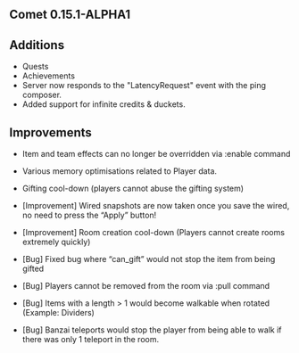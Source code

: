 Comet 0.15.1-ALPHA1
-------------------

## Additions
* Quests
* Achievements
* Server now responds to the "LatencyRequest" event with the ping composer.
* Added support for infinite credits & duckets.
      
## Improvements
* Item and team effects can no longer be overridden via :enable command
* Various memory optimisations related to Player data.
* Gifting cool-down (players cannot abuse the gifting system)
* [Improvement] Wired snapshots are now taken once you save the wired, no need to press the “Apply” button!
* [Improvement] Room creation cool-down (Players cannot create rooms extremely quickly)
      
* [Bug] Fixed bug where “can_gift” would not stop the item from being gifted
* [Bug] Players cannot be removed from the room via :pull command
* [Bug] Items with a length > 1 would become walkable when rotated (Example: Dividers)
* [Bug] Banzai teleports would stop the player from being able to walk if there was only 1 teleport in the room.
